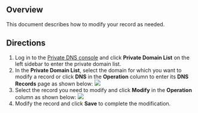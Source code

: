 ## Overview
This document describes how to modify your record as needed.

## Directions
1. Log in to the [Private DNS console](https://console.cloud.tencent.com/privatedns/) and click **Private Domain List** on the left sidebar to enter the private domain list.
2. In the **Private Domain List**, select the domain for which you want to modify a record or click **DNS** in the **Operation** column to enter its **DNS Records** page as shown below:
![](https://main.qcloudimg.com/raw/0b0bd054724d2f5960b1957b9d463606.png)
3. Select the record you need to modify and click **Modify** in the **Operation** column as shown below:
![](https://main.qcloudimg.com/raw/67bd101151fe09221768da9eb900b8b0.png)
4. Modify the record and click **Save** to complete the modification.
